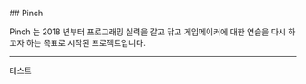 ﻿﻿## PinchPinch 는 2018 년부터 프로그래밍 실력을 갈고 닦고 게임메이커에 대한 연습을 다시 하고자 하는 목표로 시작된 프로젝트입니다.***테스트